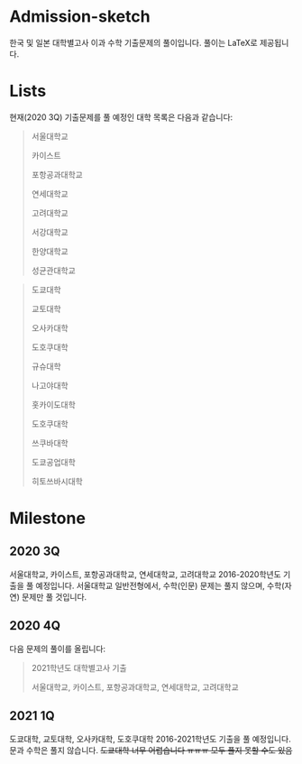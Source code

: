 # Admission-sketch


한국 및 일본 대학별고사 이과 수학 기출문제의 풀이입니다. 풀이는 LaTeX로 제공됩니다.

# Lists

현재(2020 3Q)  기출문제를 풀 예정인 대학 목록은 다음과 같습니다:

> 서울대학교
>
> 카이스트
>
> 포항공과대학교
>
> 연세대학교
>
> 고려대학교
>
> 서강대학교
>
> 한양대학교
>
> 성균관대학교



> 도쿄대학
>
> 교토대학
>
> 오사카대학
>
> 도호쿠대학
>
> 규슈대학
>
> 나고야대학
>
> 홋카이도대학
>
> 도호쿠대학
>
> 쓰쿠바대학
>
> 도쿄공업대학
>
> 히토쓰바시대학


# Milestone



## 2020 3Q



서울대학교, 카이스트, 포항공과대학교, 연세대학교, 고려대학교 2016-2020학년도 기출을 풀 예정입니다.
서울대학교 일반전형에서, 수학(인문) 문제는 풀지 않으며, 수학(자연) 문제만 풀 것입니다.


## 2020 4Q



다음 문제의 풀이를 올립니다:



> 2021학년도 대학별고사 기출
>
> 서울대학교, 카이스트, 포항공과대학교, 연세대학교, 고려대학교

## 2021 1Q

도쿄대학, 교토대학, 오사카대학, 도호쿠대학 2016-2021학년도 기출을 풀 예정입니다. 문과 수학은 풀지 않습니다.
~~도쿄대학 너무 어렵습니다 ㅠㅠㅠ 모두 풀지 못할 수도 있음~~
